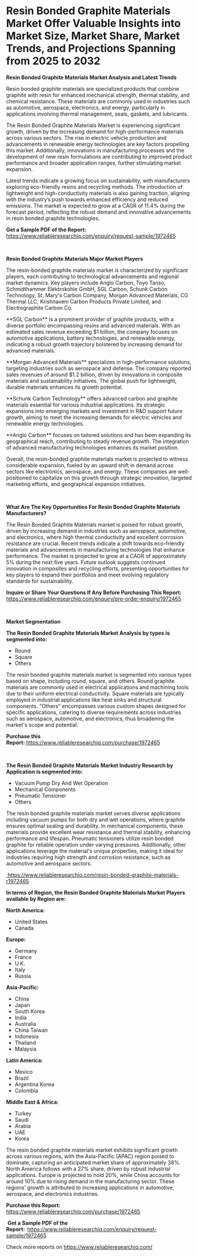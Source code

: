 <p><h1>Resin Bonded Graphite Materials Market Offer Valuable Insights into Market Size, Market Share, Market Trends, and Projections Spanning from 2025 to 2032</h1></p><p><strong>Resin Bonded Graphite Materials Market Analysis and Latest Trends</strong></p>
<p><p>Resin bonded graphite materials are specialized products that combine graphite with resin for enhanced mechanical strength, thermal stability, and chemical resistance. These materials are commonly used in industries such as automotive, aerospace, electronics, and energy, particularly in applications involving thermal management, seals, gaskets, and lubricants.</p><p>The Resin Bonded Graphite Materials Market is experiencing significant growth, driven by the increasing demand for high-performance materials across various sectors. The rise in electric vehicle production and advancements in renewable energy technologies are key factors propelling this market. Additionally, innovations in manufacturing processes and the development of new resin formulations are contributing to improved product performance and broader application ranges, further stimulating market expansion.</p><p>Latest trends indicate a growing focus on sustainability, with manufacturers exploring eco-friendly resins and recycling methods. The introduction of lightweight and high-conductivity materials is also gaining traction, aligning with the industry’s push towards enhanced efficiency and reduced emissions. The market is expected to grow at a CAGR of 11.4% during the forecast period, reflecting the robust demand and innovative advancements in resin bonded graphite technologies.</p></p>
<p><strong>Get a Sample PDF of the Report:&nbsp;</strong> <a href="https://www.reliableresearchiq.com/enquiry/request-sample/1972465?utm_campaign=1837&utm_medium=2&utm_source=Github&utm_content=ia&utm_term=04022025&utm_id=resin-bonded-graphite-materials">https://www.reliableresearchiq.com/enquiry/request-sample/1972465</a></p>
<p>&nbsp;</p>
<p><strong>Resin Bonded Graphite Materials Major Market Players</strong></p>
<p><p>The resin-bonded graphite materials market is characterized by significant players, each contributing to technological advancements and regional market dynamics. Key players include Anglo Carbon, Toyo Tanso, Schmidthammer Elektrokohle GmbH, SGL Carbon, Schunk Carbon Technology, St. Mary's Carbon Company, Morgan Advanced Materials, CG Thermal LLC, Krishnaveni Carbon Products Private Limited, and Electrographite Carbon Co. </p><p>**SGL Carbon** is a prominent provider of graphite products, with a diverse portfolio encompassing resins and advanced materials. With an estimated sales revenue exceeding $1 billion, the company focuses on automotive applications, battery technologies, and renewable energy, indicating a robust growth trajectory bolstered by increasing demand for advanced materials.</p><p>**Morgan Advanced Materials** specializes in high-performance solutions, targeting industries such as aerospace and defense. The company reported sales revenues of around $1.2 billion, driven by innovations in composite materials and sustainability initiatives. The global push for lightweight, durable materials enhances its growth potential.</p><p>**Schunk Carbon Technology** offers advanced carbon and graphite materials essential for various industrial applications. Its strategic expansions into emerging markets and investment in R&D support future growth, aiming to meet the increasing demands for electric vehicles and renewable energy technologies.</p><p>**Anglo Carbon** focuses on tailored solutions and has been expanding its geographical reach, contributing to steady revenue growth. The integration of advanced manufacturing technologies enhances its market position.</p><p>Overall, the resin-bonded graphite materials market is projected to witness considerable expansion, fueled by an upward shift in demand across sectors like electronics, aerospace, and energy. These companies are well-positioned to capitalize on this growth through strategic innovation, targeted marketing efforts, and geographical expansion initiatives.</p></p>
<p>&nbsp;</p>
<p><strong>What Are The Key Opportunities For Resin Bonded Graphite Materials Manufacturers?</strong></p>
<p><p>The Resin Bonded Graphite Materials market is poised for robust growth, driven by increasing demand in industries such as aerospace, automotive, and electronics, where high thermal conductivity and excellent corrosion resistance are crucial. Recent trends indicate a shift towards eco-friendly materials and advancements in manufacturing technologies that enhance performance. The market is projected to grow at a CAGR of approximately 5% during the next five years. Future outlook suggests continued innovation in composites and recycling efforts, presenting opportunities for key players to expand their portfolios and meet evolving regulatory standards for sustainability.</p></p>
<p><strong>Inquire or Share Your Questions If Any Before Purchasing This Report:</strong> <a href="https://www.reliableresearchiq.com/enquiry/pre-order-enquiry/1972465?utm_campaign=1837&utm_medium=2&utm_source=Github&utm_content=ia&utm_term=04022025&utm_id=resin-bonded-graphite-materials">https://www.reliableresearchiq.com/enquiry/pre-order-enquiry/1972465</a></p>
<p>&nbsp;</p>
<p><strong>Market Segmentation</strong></p>
<p><strong>The Resin Bonded Graphite Materials Market Analysis by types is segmented into:</strong></p>
<p><ul><li>Round</li><li>Square</li><li>Others</li></ul></p>
<p><p>The resin bonded graphite materials market is segmented into various types based on shape, including round, square, and others. Round graphite materials are commonly used in electrical applications and machining tools due to their uniform electrical conductivity. Square materials are typically employed in industrial applications like heat sinks and structural components. "Others" encompasses various custom shapes designed for specific applications, catering to diverse requirements across industries such as aerospace, automotive, and electronics, thus broadening the market's scope and potential.</p></p>
<p><strong>Purchase this Report:&nbsp;</strong><a href="https://www.reliableresearchiq.com/purchase/1972465?utm_campaign=1837&utm_medium=2&utm_source=Github&utm_content=ia&utm_term=04022025&utm_id=resin-bonded-graphite-materials">https://www.reliableresearchiq.com/purchase/1972465</a></p>
<p>&nbsp;</p>
<p><strong>The Resin Bonded Graphite Materials Market Industry Research by Application is segmented into:</strong></p>
<p><ul><li>Vacuum Pump Dry And Wet Operation</li><li>Mechanical Components</li><li>Pneumatic Tensioner</li><li>Others</li></ul></p>
<p><p>The resin bonded graphite materials market serves diverse applications including vacuum pumps for both dry and wet operations, where graphite ensures optimal sealing and durability. In mechanical components, these materials provide excellent wear resistance and thermal stability, enhancing performance and lifespan. Pneumatic tensioners utilize resin bonded graphite for reliable operation under varying pressures. Additionally, other applications leverage the material's unique properties, making it ideal for industries requiring high strength and corrosion resistance, such as automotive and aerospace sectors.</p></p>
<p><a href="https://www.reliableresearchiq.com/resin-bonded-graphite-materials-r1972465?utm_campaign=1837&utm_medium=2&utm_source=Github&utm_content=ia&utm_term=04022025&utm_id=resin-bonded-graphite-materials">&nbsp;https://www.reliableresearchiq.com/resin-bonded-graphite-materials-r1972465</a></p>
<p><strong>In terms of Region, the Resin Bonded Graphite Materials Market Players available by Region are:</strong></p>
<p>
    <p> <strong> North America: </strong>
        <ul>
            <li>United States</li>
            <li>Canada</li>
        </ul>
        </p> 
    <p> <strong> Europe: </strong>
        <ul>
            <li>Germany</li>
            <li>France</li>
            <li>U.K.</li>
            <li>Italy</li>
            <li>Russia</li>
        </ul>
        </p> 
    <p> <strong> Asia-Pacific: </strong>
        <ul>
            <li>China</li>
            <li>Japan</li>
            <li>South Korea</li>
            <li>India</li>
            <li>Australia</li>
            <li>China Taiwan</li>
            <li>Indonesia</li>
            <li>Thailand</li>
            <li>Malaysia</li>
        </ul>
        </p> 
    <p> <strong> Latin America: </strong>
        <ul>
            <li>Mexico</li>
            <li>Brazil</li>
            <li>Argentina Korea</li>
            <li>Colombia</li>
        </ul>
        </p> 
    <p> <strong> Middle East & Africa: </strong>
        <ul>
            <li>Turkey</li>
            <li>Saudi</li>
            <li>Arabia</li>
            <li>UAE</li>
            <li>Korea</li>
        </ul>
    </p>
    </p>
<p><p>The resin bonded graphite materials market exhibits significant growth across various regions, with the Asia-Pacific (APAC) region poised to dominate, capturing an anticipated market share of approximately 38%. North America follows with a 27% share, driven by robust industrial applications. Europe is projected to hold 20%, while China accounts for around 10% due to rising demand in the manufacturing sector. These regions' growth is attributed to increasing applications in automotive, aerospace, and electronics industries.</p></p>
<p><strong>Purchase this Report: </strong><a href="https://www.reliableresearchiq.com/purchase/1972465?utm_campaign=1837&utm_medium=2&utm_source=Github&utm_content=ia&utm_term=04022025&utm_id=resin-bonded-graphite-materials">https://www.reliableresearchiq.com/purchase/1972465</a></p>
<p>&nbsp;<strong>Get a Sample PDF of the Report:&nbsp;&nbsp;</strong><a href="https://www.reliableresearchiq.com/enquiry/request-sample/1972465?utm_campaign=1837&utm_medium=2&utm_source=Github&utm_content=ia&utm_term=04022025&utm_id=resin-bonded-graphite-materials">https://www.reliableresearchiq.com/enquiry/request-sample/1972465</a></p>
<p><strong></strong></p>
<p>Check more reports on <a href="https://www.reliableresearchiq.com/?utm_campaign=1837&utm_medium=2&utm_source=Github&utm_content=ia&utm_term=04022025&utm_id=resin-bonded-graphite-materials">https://www.reliableresearchiq.com/</a></p>